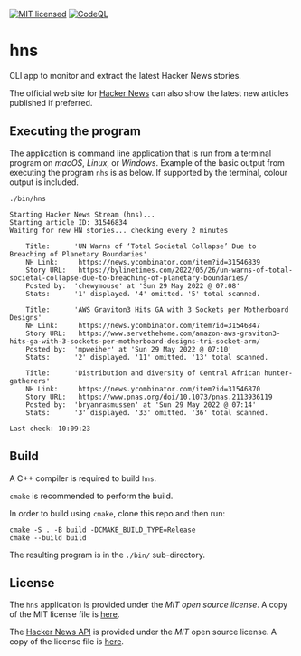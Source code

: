 [![MIT licensed](https://img.shields.io/badge/license-MIT-blue.svg)](https://raw.githubusercontent.com/hyperium/hyper/master/LICENSE) [![CodeQL](https://github.com/wiremoons/hns/actions/workflows/codeql-analysis.yml/badge.svg)](https://github.com/wiremoons/hns/actions/workflows/codeql-analysis.yml)

# hns
CLI app to monitor and extract the latest Hacker News stories.

The official web site for [Hacker News](https://news.ycombinator.com/news) can
also show the latest new articles published if preferred.

## Executing the program

The application is command line application that is run from a terminal program on *macOS*, *Linux*, or *Windows*. Example of the basic output from executing the program `nhs` is as below. If supported by the terminal, colour output is included.

```console
./bin/hns 

Starting Hacker News Stream (hns)...
Starting article ID: 31546834
Waiting for new HN stories... checking every 2 minutes

    Title:      'UN Warns of ‘Total Societal Collapse’ Due to Breaching of Planetary Boundaries'
    NH Link:     https://news.ycombinator.com/item?id=31546839
    Story URL:   https://bylinetimes.com/2022/05/26/un-warns-of-total-societal-collapse-due-to-breaching-of-planetary-boundaries/
    Posted by:  'chewymouse' at 'Sun 29 May 2022 @ 07:08'
    Stats:      '1' displayed. '4' omitted. '5' total scanned.

    Title:      'AWS Graviton3 Hits GA with 3 Sockets per Motherboard Designs'
    NH Link:     https://news.ycombinator.com/item?id=31546847
    Story URL:   https://www.servethehome.com/amazon-aws-graviton3-hits-ga-with-3-sockets-per-motherboard-designs-tri-socket-arm/
    Posted by:  'mpweiher' at 'Sun 29 May 2022 @ 07:10'
    Stats:      '2' displayed. '11' omitted. '13' total scanned.

    Title:      'Distribution and diversity of Central African hunter-gatherers'
    NH Link:     https://news.ycombinator.com/item?id=31546870
    Story URL:   https://www.pnas.org/doi/10.1073/pnas.2113936119
    Posted by:  'bryanrasmussen' at 'Sun 29 May 2022 @ 07:14'
    Stats:      '3' displayed. '33' omitted. '36' total scanned.

Last check: 10:09:23
```

## Build

A C++ compiler is required to build `hns`. 

`cmake` is recommended to perform the build. 

In order to build using `cmake`, clone this repo and then run:

```console
cmake -S . -B build -DCMAKE_BUILD_TYPE=Release
cmake --build build
```

The resulting program is in the `./bin/` sub-directory.

## License

The `hns` application is provided under the _MIT open source license_. A copy
of the MIT license file is [here](./LICENSE).

The [Hacker News API](https://github.com/HackerNews/API) is provided under the
_MIT_ open source license. A copy of the license file is
[here](https://github.com/HackerNews/API/blob/665205f324b95f60bc7889b543978f728c274c4a/LICENSE).